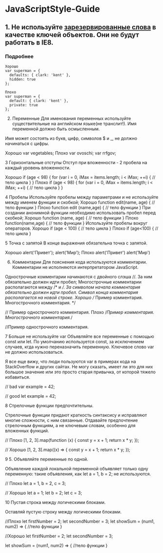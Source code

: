 # JavaScriptStyle-Guide

## 1. Не используйте [зарезервированные слова](https://developer.mozilla.org/ru/docs/Web/JavaScript/Reference/Lexical_grammar#%D0%B7%D0%B0%D1%80%D0%B5%D0%B7%D0%B5%D1%80%D0%B2%D0%B8%D1%80%D0%BE%D0%B2%D0%B0%D0%BD%D0%BD%D1%8B%D0%B5_%D0%BA%D0%BB%D1%8E%D1%87%D0%B5%D0%B2%D1%8B%D0%B5_%D1%81%D0%BB%D0%BE%D0%B2%D0%B0_%D0%B2_ecmascript_2015) в качестве ключей объектов. Они не будут работать в IE8.

### Подробнее

```
Хорошо
var superman = {
  defaults: { clark: 'kent' },
  hidden: true
};
```
```
Плохо
var superman = {
  default: { clark: 'kent' },
  private: true
};
```

2. Переменные
Для именования переменных используйте существительные на английском языке(не транслит!). Имя переменной должно быть осмысленным.

Имя может состоять из букв, цифр, символов $ и _, не должно начинаться с цифры.

Хорошо
var vegetables;
Плохо
var ovoschi;
var rrfgov;

3 Горизонтальные отступы
Отступ при вложенности - 2 пробела на каждый уровень вложенности.

Хорошо
if (age < 98) {
  for (var i = 0, iMax = items.length; i < iMax; ++i) {
    // тело цикла
  }
}
Плохо
if (age < 98) {
for (var i = 0, iMax = items.length; i < iMax; ++i) {
// тело цикла
}
}

4 Пробелы
Используйте пробелы между параметрами и не используйте между именем функции и скобкой;
Хорошо
function edit(name, age) {
  // тело функции
}
Плохо
function edit (name,age) {
  // тело функции
}
При создании анонимной функции необходимо использовать пробел перед скобкой;
Хорошо
function (name, age) {
  // тело функции
}
Плохо
function(name,age) {
  // тело функции
}
Используйте пробелы вокруг операторов.
Хорошо
if (age < 100) {
  // тело цикла
}
Плохо
if (age<100) {
  // тело цикла
}

5 Точка с запятой
В конце выражения обязательна точка с запятой.

Хорошо
alert('Привет');
alert('Мир');
Плохо
alert('Привет')
alert('Мир')

6. Комментарии
Для пояснения кода используются комментарии. Комментарии не исполняются интерпретатором JavaScript.

Однострочные комментарии начинаются с двойного слэша //. За ним обязательно должен идти пробел;
Многострочные комментарии располагаются между /* и */. За символом начала комментария обязательно должен идти пробел. Символ конца комментария располагается на новой строке.
Хорошо
/* Пример комментария.
Многострочного комментария.
*/

// Пример однострочного комментария.
Плохо
/*Пример комментария.
Многострочного комментария.*/

//Пример однострочного комментария.

7 Больше не используйте var
Объявляйте все переменные с помощью const или let. По умолчанию используется const, за исключением случаев, кгда нужно переназначить переменную. Ключевое слово var не должно использоваться.

Я все еще вижу, что люди пользуются var в примерах кода на StackOverflow и других сайтах. Не могу сказать, имеет ли это для них большое значение или это просто старая привычка, от которой тяжело избавиться.

// bad
var example = 42;

// good
let example = 42;

8 Стрелочные функции предпочтительны.

Стрелочные функции придают краткость синтаксису и исправляют многие сложности, с ним связанные. Отдавайте предпочтение стрелочным функциям, а не ключевым словам, особенно для вложенных функций.

// Плохо
[1, 2, 3].map(function (x) {
  const y = x + 1;
  return x * y;
});

// Хорошо
[1, 2, 3].map((x) => {
  const y = x + 1;
  return x * y;
});

9 5. Объявляйте переменные по одной.

Объявление каждой локальной переменной объявляет только одну переменную: такие объявления, как let a = 1, b = 2; не используются.

// Плохо
let a = 1, b = 2, c = 3;

// Хорошо
let a = 1;
let b = 2;
let c = 3;

10 Пустая строка между логическими блоками.

Оставляй пустую строку между логическими блоками.

//Плохо
let firstNumber = 2;
let secondNumber = 3;
let showSum = (num1, num2) => {
  //тело функции
}

//Хорошо
let firstNumber = 2;
let secondNumber = 3;

let showSum = (num1, num2) => {
  //тело функции
}
